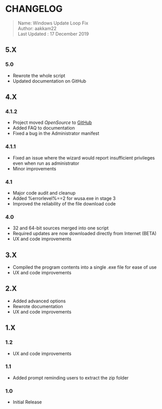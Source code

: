 # CHANGELOG

> Name: Windows Update Loop Fix  
> Author: aakkam22  
> Last Updated : 17 December 2019

## 5.X

### 5.0

* Rewrote the whole script
* Updated documentation on GitHub

## 4.X

### 4.1.2

* Project moved *OpenSource* to [GitHub](https://github.com/aakkam22/windowsUpdateLoopFix)
* Added FAQ to documentation
* Fixed a bug in the Administrator manifest

### 4.1.1

* Fixed an issue where the wizard would report insufficient privileges even when run as administrator
* Minor improvements

### 4.1

* Major code audit and cleanup
* Added %errorlevel%==2 for wusa.exe in stage 3
* Improved the reliability of the file download code


### 4.0

* 32 and 64-bit sources merged into one script
* Required updates are now downloaded directly from Internet (BETA)
* UX and code improvements


## 3.X

* Compiled the program contents into a single .exe file for ease of use
* UX and code improvements

## 2.X

* Added advanced options
* Rewrote documentation
* UX and code improvements

## 1.X

### 1.2

* UX and code improvements

### 1.1

* Added prompt reminding users to extract the zip folder

### 1.0

* Initial Release
